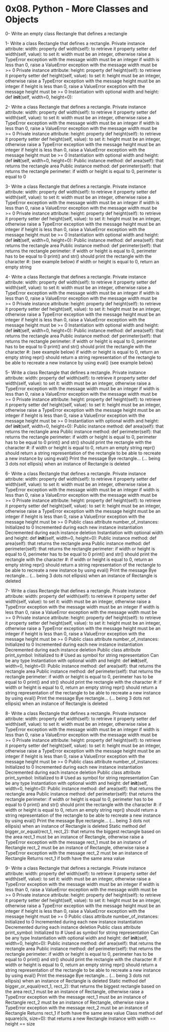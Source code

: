 # 0x08. Python - More Classes and Objects

0- Write an empty class Rectangle that defines a rectangle

1- Write a class Rectangle that defines a rectangle. 
Private instance attribute: width:
	property def width(self): to retrieve it
	property setter def width(self, value): to set it:
		 width must be an integer, otherwise raise a TypeError exception with the message width must be an integer
		 if width is less than 0, raise a ValueError exception with the message width must be >= 0
Private instance attribute: height:
	property def height(self): to retrieve it
	property setter def height(self, value): to set it:
	height must be an integer, otherwise raise a TypeError exception with the message height must be an integer
	if height is less than 0, raise a ValueError exception with the message height must be >= 0
Instantiation with optional width and height: def __init__(self, width=0, height=0):

2- Write a class Rectangle that defines a rectangle.
Private instance attribute: width:
	property def width(self): to retrieve it
	property setter def width(self, value): to set it:
		 width must be an integer, otherwise raise a TypeError exception with the message width must be an integer
		 if width is less than 0, raise a ValueError exception with the message width must be >= 0
Private instance attribute: height:
	property def height(self): to retrieve it
	property setter def height(self, value): to set it:
		 height must be an integer, otherwise raise a TypeError exception with the message height must be an integer
		 if height is less than 0, raise a ValueError exception with the message height must be >= 0
Instantiation with optional width and height: def __init__(self, width=0, height=0):
Public instance method: def area(self): that returns the rectangle area
Public instance method: def perimeter(self): that returns the rectangle perimeter:
       if width or height is equal to 0, perimeter is equal to 0

3- Write a class Rectangle that defines a rectangle.
Private instance attribute: width:
	property def width(self): to retrieve it
	property setter def width(self, value): to set it:
		 width must be an integer, otherwise raise a TypeError exception with the message width must be an integer
      		 if width is less than 0, raise a ValueError exception with the message width must be >= 0
Private instance attribute: height:
	property def height(self): to retrieve it
	property setter def height(self, value): to set it:
		 height must be an integer, otherwise raise a TypeError exception with the message height must be an integer
		 if height is less than 0, raise a ValueError exception with the message height must be >= 0
Instantiation with optional width and height: def __init__(self, width=0, height=0):
Public instance method: def area(self): that returns the rectangle area
Public instance method: def perimeter(self): that returns the rectangle perimeter:
       if width or height is equal to 0, perimeter has to be equal to 0
print() and str() should print the rectangle with the character #: (see example below)
	if width or height is equal to 0, return an empty string

4- Write a class Rectangle that defines a rectangle.
Private instance attribute: width:
	property def width(self): to retrieve it
	property setter def width(self, value): to set it:
		 width must be an integer, otherwise raise a TypeError exception with the message width must be an integer
		 if width is less than 0, raise a ValueError exception with the message width must be >= 0
Private instance attribute: height:
	property def height(self): to retrieve it
	property setter def height(self, value): to set it:
		 height must be an integer, otherwise raise a TypeError exception with the message height must be an integer
		 if height is less than 0, raise a ValueError exception with the message height must be >= 0
Instantiation with optional width and height: def __init__(self, width=0, height=0):
Public instance method: def area(self): that returns the rectangle area
Public instance method: def perimeter(self): that returns the rectangle perimeter:
       if width or height is equal to 0, perimeter has to be equal to 0
print() and str() should print the rectangle with the character #: (see example below)
	if width or height is equal to 0, return an empty string
repr() should return a string representation of the rectangle to be able to recreate a new instance by using eval() (see example below)

5- Write a class Rectangle that defines a rectangle.
Private instance attribute: width:
	property def width(self): to retrieve it
	property setter def width(self, value): to set it:
		 width must be an integer, otherwise raise a TypeError exception with the message width must be an integer
		 if width is less than 0, raise a ValueError exception with the message width must be >= 0
Private instance attribute: height:
	property def height(self): to retrieve it
	property setter def height(self, value): to set it:
		 height must be an integer, otherwise raise a TypeError exception with the message height must be an integer
		 if height is less than 0, raise a ValueError exception with the message height must be >= 0
Instantiation with optional width and height: def __init__(self, width=0, height=0):
Public instance method: def area(self): that returns the rectangle area
Public instance method: def perimeter(self): that returns the rectangle perimeter:
       if width or height is equal to 0, perimeter has to be equal to 0
print() and str() should print the rectangle with the character #:
	if width or height is equal to 0, return an empty string
repr() should return a string representation of the rectangle to be able to recreate a new instance by using eval()
Print the message Bye rectangle... (... being 3 dots not ellipsis) when an instance of Rectangle is deleted

6- Write a class Rectangle that defines a rectangle.
Private instance attribute: width:
	property def width(self): to retrieve it
	property setter def width(self, value): to set it:
		 width must be an integer, otherwise raise a TypeError exception with the message width must be an integer
		 if width is less than 0, raise a ValueError exception with the message width must be >= 0
Private instance attribute: height:
	property def height(self): to retrieve it
	property setter def height(self, value): to set it:
		 height must be an integer, otherwise raise a TypeError exception with the message height must be an integer
		 if height is less than 0, raise a ValueError exception with the message height must be >= 0
Public class attribute number_of_instances:
Initialized to 0
Incremented during each new instance instantiation
Decremented during each instance deletion
Instantiation with optional width and height: def __init__(self, width=0, height=0):
Public instance method: def area(self): that returns the rectangle area
Public instance method: def perimeter(self): that returns the rectangle perimeter:
       if width or height is equal to 0, perimeter has to be equal to 0
print() and str() should print the rectangle with the character #:
	if width or height is equal to 0, return an empty string
repr() should return a string representation of the rectangle to be able to recreate a new instance by using eval()
Print the message Bye rectangle... (... being 3 dots not ellipsis) when an instance of Rectangle is deleted

7- Write a class Rectangle that defines a rectangle.
Private instance attribute: width:
	property def width(self): to retrieve it
	property setter def width(self, value): to set it:
		 width must be an integer, otherwise raise a TypeError exception with the message width must be an integer
		 if width is less than 0, raise a ValueError exception with the message width must be >= 0
Private instance attribute: height:
	property def height(self): to retrieve it
	property setter def height(self, value): to set it:
		 height must be an integer, otherwise raise a TypeError exception with the message height must be an integer
		 if height is less than 0, raise a ValueError exception with the message height must be >= 0
Public class attribute number_of_instances:
       Initialized to 0
       Incremented during each new instance instantiation
       Decremented during each instance deletion
Public class attribute print_symbol:
       Initialized to #
       Used as symbol for string representation
       Can be any type
Instantiation with optional width and height: def __init__(self, width=0, height=0):
Public instance method: def area(self): that returns the rectangle area
Public instance method: def perimeter(self): that returns the rectangle perimeter:
       if width or height is equal to 0, perimeter has to be equal to 0
print() and str() should print the rectangle with the character #:
	if width or height is equal to 0, return an empty string
repr() should return a string representation of the rectangle to be able to recreate a new instance by using eval()
Print the message Bye rectangle... (... being 3 dots not ellipsis) when an instance of Rectangle is deleted

8- Write a class Rectangle that defines a rectangle.
Private instance attribute: width:
	property def width(self): to retrieve it
	property setter def width(self, value): to set it:
		 width must be an integer, otherwise raise a TypeError exception with the message width must be an integer
		 if width is less than 0, raise a ValueError exception with the message width must be >= 0
Private instance attribute: height:
	property def height(self): to retrieve it
	property setter def height(self, value): to set it:
		 height must be an integer, otherwise raise a TypeError exception with the message height must be an integer
		 if height is less than 0, raise a ValueError exception with the message height must be >= 0
Public class attribute number_of_instances:
       Initialized to 0
       Incremented during each new instance instantiation
       Decremented during each instance deletion
Public class attribute print_symbol:
       Initialized to #
       Used as symbol for string representation
       Can be any type
Instantiation with optional width and height: def __init__(self, width=0, height=0):
Public instance method: def area(self): that returns the rectangle area
Public instance method: def perimeter(self): that returns the rectangle perimeter:
       if width or height is equal to 0, perimeter has to be equal to 0
print() and str() should print the rectangle with the character #:
	if width or height is equal to 0, return an empty string
repr() should return a string representation of the rectangle to be able to recreate a new instance by using eval()
Print the message Bye rectangle... (... being 3 dots not ellipsis) when an instance of Rectangle is deleted
Static method def bigger_or_equal(rect_1, rect_2): that returns the biggest rectangle based on the area
       rect_1 must be an instance of Rectangle, otherwise raise a TypeError exception with the message rect_1 must be an instance of Rectangle
       rect_2 must be an instance of Rectangle, otherwise raise a TypeError exception with the message rect_2 must be an instance of Rectangle
       Returns rect_1 if both have the same area value

9- Write a class Rectangle that defines a rectangle.
Private instance attribute: width:
	property def width(self): to retrieve it
	property setter def width(self, value): to set it:
		 width must be an integer, otherwise raise a TypeError exception with the message width must be an integer
		 if width is less than 0, raise a ValueError exception with the message width must be >= 0
Private instance attribute: height:
	property def height(self): to retrieve it
	property setter def height(self, value): to set it:
		 height must be an integer, otherwise raise a TypeError exception with the message height must be an integer
		 if height is less than 0, raise a ValueError exception with the message height must be >= 0
Public class attribute number_of_instances:
       Initialized to 0
       Incremented during each new instance instantiation
       Decremented during each instance deletion
Public class attribute print_symbol:
       Initialized to #
       Used as symbol for string representation
       Can be any type
Instantiation with optional width and height: def __init__(self, width=0, height=0):
Public instance method: def area(self): that returns the rectangle area
Public instance method: def perimeter(self): that returns the rectangle perimeter:
       if width or height is equal to 0, perimeter has to be equal to 0
print() and str() should print the rectangle with the character #:
	if width or height is equal to 0, return an empty string
repr() should return a string representation of the rectangle to be able to recreate a new instance by using eval()
Print the message Bye rectangle... (... being 3 dots not ellipsis) when an instance of Rectangle is deleted
Static method def bigger_or_equal(rect_1, rect_2): that returns the biggest rectangle based on the area
       rect_1 must be an instance of Rectangle, otherwise raise a TypeError exception with the message rect_1 must be an instance of Rectangle
       rect_2 must be an instance of Rectangle, otherwise raise a TypeError exception with the message rect_2 must be an instance of Rectangle
       Returns rect_1 if both have the same area value
Class method def square(cls, size=0): that returns a new Rectangle instance with width == height == size

